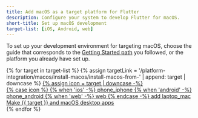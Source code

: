 ```yaml
---
title: Add macOS as a target platform for Flutter
description: Configure your system to develop Flutter for macOS.
short-title: Set up macOS development
target-list: [iOS, Android, web]
---
```


To set up your development environment for targeting macOS,
choose the guide that corresponds to the [Getting Started path][] you followed,
or the platform you already have set up.

<div class="card-grid">
{% for target in target-list %}
{% assign targetLink = '/platform-integration/macos/install-macos/install-macos-from-' | append: target | downcase %}
  <a class="card outlined-card install-card card-macos" id="install-{{target | downcase}}" href="{{targetLink}}">
    {% assign icon = target | downcase -%}
    <div class="card-leading">
      {% case icon %}
      {% when 'ios' -%}
        <span class="material-symbols" aria-hidden="true">phone_iphone</span>
      {% when 'android' -%}
        <span class="material-symbols" aria-hidden="true">phone_android</span>
      {% when 'web' -%}
        <span class="material-symbols" aria-hidden="true">web</span>
      {% endcase -%}
      <span class="material-symbols" aria-hidden="true">add</span>
      <span class="material-symbols" aria-hidden="true">laptop_mac</span>
    </div>
    <div class="card-header text-center">
      <span class="card-title">Make {{ target }} and macOS desktop apps</span>
    </div>
  </a>
{% endfor %}
</div>

[Getting Started path]: /get-started/install
